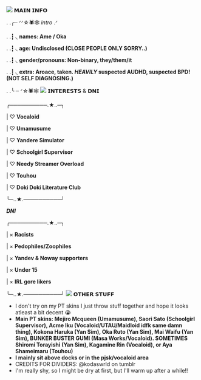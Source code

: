<img src="https://64.media.tumblr.com/2866cbd681dac57293b4de5346390538/65964bf138f6b00c-cc/s2048x3072/a85d667a2b78468c93d1693e3d07f40f312e1cc6.pnj">
𝗠𝗔𝗜𝗡 𝗜𝗡𝗙𝗢

. .╭┈ ᐟᐟ☆🕷️🕸️ *intro* .ᐟ 

. .┇ ◟ **names: Ame / Oka**

. .┇ ◟ **age: Undisclosed (CLOSE PEOPLE ONLY SORRY..)**

. .┇ ◟ **gender/pronouns: Non-binary, they/them/it**

. .┇ ◟ **extra: Aroace, taken. *HEAVILY* suspected AUDHD, suspected BPD! (NOT SELF DIAGNOSING.)**

. .╰ ┈ ᐟ☆🕷️🕸️
<img src="https://64.media.tumblr.com/ed78ddd6dbe3ff442c8f1ab69701824a/65964bf138f6b00c-80/s2048x3072/f2722a1c988743b5c6178fd6205644853a181ba2.pnj">
𝗜𝗡𝗧𝗘𝗥𝗘𝗦𝗧𝗦 & 𝗗𝗡𝗜

╭──────────.★..─╮

| ♡ **Vocaloid**

| ♡ **Umamusume**

| ♡ **Yandere Simulator**

| ♡ **Schoolgirl Supervisor**

| ♡ **Needy Streamer Overload**

| ♡ **Touhou**

| ♡ **Doki Doki Literature Club**

╰─..★.──────────╯

***DNI***

╭──────────.★..─╮

| × **Racists**

| × **Pedophiles/Zoophiles**

| × **Yandev & Noway supporters**

| × **Under 15**

| × **IRL gore likers**

╰─..★.──────────╯
<img src="https://64.media.tumblr.com/ed78ddd6dbe3ff442c8f1ab69701824a/65964bf138f6b00c-80/s2048x3072/f2722a1c988743b5c6178fd6205644853a181ba2.pnj">
𝗢𝗧𝗛𝗘𝗥 𝗦𝗧𝗨𝗙𝗙

- I don't try on my PT skins I just throw stuff together and hope it looks atleast a bit decent :sob:
- **Main PT skins: Mejiro Mcqueen (Umamusume), Saori Sato (Schoolgirl Supervisor), Acme Iku (Vocaloid/UTAU/Maidloid idfk same damn thing), Kokona Haruka (Yan Sim), Oka Ruto (Yan Sim), Mai Waifu (Yan Sim), BUNKER BUSTER GUMI (Masa Works/Vocaloid). SOMETIMES Shiromi Torayishi (Yan Sim), Kagamine Rin (Vocaloid), or Aya Shameimaru (Touhou)**
- **I mainly sit above docks or in the pjsk/vocaloid area**
- CREDITS FOR DIVIDERS: @kodaswrld on tumblr
- I'm really shy, so I might be dry at first, but I'll warm up after a while!!

